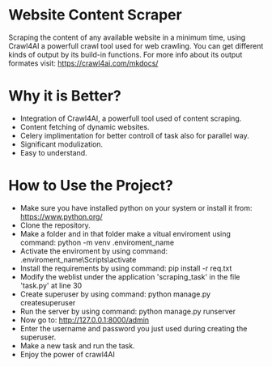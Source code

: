 # Website Content Scraper
Scraping the content of any available website in a minimum time, using Crawl4AI a powerfull crawl tool used for web crawling. You can get different kinds of output by its build-in functions. For more info about its output formates visit: https://crawl4ai.com/mkdocs/
# Why it is Better?
* Integration of Crawl4AI, a powerfull tool used of content scraping.
* Content fetching of dynamic websites.
* Celery implimentation for better controll of task also for parallel way.
* Significant modulization.
* Easy to understand.
# How to Use the Project?
* Make sure you have installed python on your system or install it from: https://www.python.org/
* Clone the repository.
* Make a folder and in that folder make a vitual enviroment using command: python -m venv .enviroment_name
* Activate the enviroment by using command: .enviroment_name\Scripts\activate
* Install the requirements by using command: pip install -r req.txt
* Modify the weblist under the application 'scraping_task' in the file 'task.py' at line 30
* Create superuser by using command: python manage.py createsuperuser
* Run the server by using command: python manage.py runserver
* Now go to: http://127.0.0.1:8000/admin
* Enter the username and password you just used during creating the superuser.
* Make a new task and run the task.
* Enjoy the power of crawl4AI
